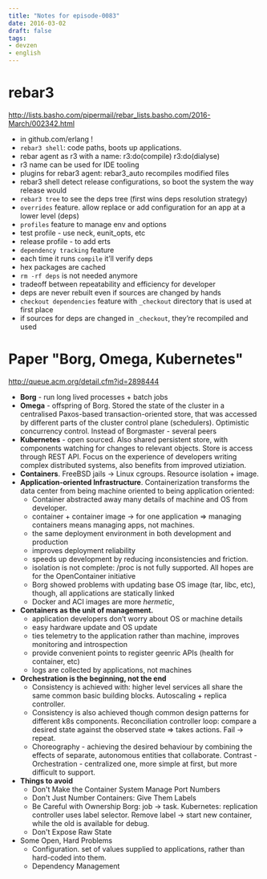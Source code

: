 ```yaml
---
title: "Notes for episode-0083"
date: 2016-03-02
draft: false
tags:
- devzen
- english
---
```


# rebar3
http://lists.basho.com/pipermail/rebar_lists.basho.com/2016-March/002342.html

- in github.com/erlang !
- `rebar3 shell`: code paths, boots up applications.
- rebar agent as r3 with a name: r3:do(compile) r3:do(dialyse)
- r3 name can be used for IDE tooling
- plugins for rebar3 agent: rebar3_auto recompiles  modified files
- rebar3 shell detect release configurations, so boot the system the way release would
- `rebar3 tree` to see the deps tree (first wins deps resolution strategy)
- `overrides` feature. allow replace or add configuration for an app at a lower level (deps)
- `profiles` feature to manage env and options
- test profile - use neck, eunit_opts, etc
- release profile - to add erts
- `dependency tracking` feature
- each time it runs `compile` it’ll verify deps
- hex packages are cached
- `rm -rf deps` is not needed anymore
- tradeoff between repeatability and efficiency for developer
- deps are never rebuilt even if sources are changed by hands
- `checkout dependencies` feature with `_checkout` directory that is used at first place
- if sources for deps are changed in `_checkout`, they’re recompiled and used

# Paper "Borg, Omega, Kubernetes" 
http://queue.acm.org/detail.cfm?id=2898444

- **Borg** - run long lived processes + batch jobs
- **Omega** - offspring of Borg. Stored the state of the cluster in a centralised Paxos-based transaction-oriented store, that was accessed by different parts of the cluster control plane (schedulers). Optimistic concurrency control. Instead of Borgmaster - several peers
- **Kubernetes** - open sourced. Also shared persistent store, with components watching for changes to relevant objects. Store is access through REST API. Focus on the experience of developers writing complex distributed systems, also benefits from improved utiziation.
- **Containers**. FreeBSD jails -> Linux cgroups. Resource isolation + image.
- **Application-oriented Infrastructure**. Containerization transforms the data center from being machine oriented to being application oriented:
  - Container abstracted away many details of machine and OS from developer.
  - container + container image -> for one application => managing containers means managing apps, not machines.
  - the same deployment environment in both development and production
  - improves deployment reliability
  - speeds up development by reducing inconsistencies and friction.
  - isolation is not complete: /proc is not fully supported. All hopes are for the OpenContainer initiative
  - Borg showed problems with updating base OS image (tar, libc, etc), though, all applications are statically linked
  - Docker and ACI images are more _hermetic_,
- **Containers as the unit of management.**
  - application developers don’t worry about OS or machine details
  - easy hardware update and OS update
  - ties telemetry to the application rather than machine, improves monitoring and introspection
  - provide convenient points to register geenric APIs (health for container, etc)
  - logs are collected by applications, not machines
- **Orchestration is the beginning, not the end**
  - Consistency is achieved with: higher level services all share the same common basic building blocks. Autoscaling +  replica controller.
  - Consistency is also achieved though common design patterns for different k8s components. Reconciliation controller loop: compare a desired state against the observed state => takes actions. Fail -> repeat.
  - Choreography - achieving the desired behaviour by combining the effects of separate, autonomous entities that collaborate. Contrast - Orchestration - centralized one, more simple at first, but more difficult to support.
- **Things to avoid**
  - Don't Make the Container System Manage Port Numbers
  - Don't Just Number Containers: Give Them Labels
  - Be Careful with Ownership Borg: job -> task.  Kubernetes: replication controller uses label selector. Remove label -> start new container, while the old is available for debug.
  - Don't Expose Raw State
- Some Open, Hard Problems
  - Configuration. set of values supplied to applications, rather than hard-coded into them.
  - Dependency Management




